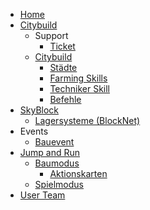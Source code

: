 * [Home](index.md)
* [Citybuild](server/citybuild.md)
    * Support
        * [Ticket](team/ticket.md)
    * [Citybuild](server/citybuild.md)
        * [Städte](towns/towns.md)
        * [Farming Skills](server/citybuild_skills.md)
        * [Techniker Skill](server/citybuild_techniker.md)
        * [Befehle](befehle/citybuild_befehle.md)
* [SkyBlock](server/skyblock.md)
    * [Lagersysteme (BlockNet)](funktionen/lagersystem.md)
* Events
    * [Bauevent](events/bauevent.md)
* [Jump and Run](parkour/parkour.md)
    * [Baumodus](parkour/baumodus.md)
		* [Aktionskarten](parkour/aktionskarten.md)
    * [Spielmodus](parkour/spielmodus.md)
* [User Team](team/mitglieder.md)
